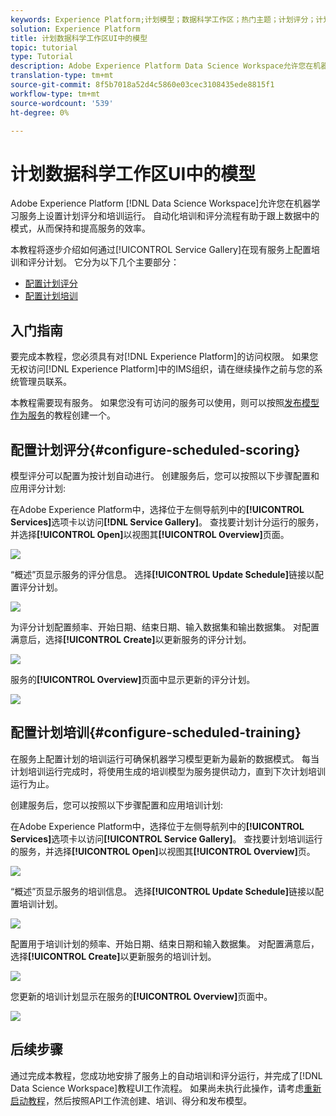 ```yaml
---
keywords: Experience Platform;计划模型；数据科学工作区；热门主题；计划评分；计划培训
solution: Experience Platform
title: 计划数据科学工作区UI中的模型
topic: tutorial
type: Tutorial
description: Adobe Experience Platform Data Science Workspace允许您在机器学习服务上设置计划的评分和培训运行。 自动化培训和评分流程有助于跟上数据中的模式，从而在一段时间内保持和提高服务的效率。
translation-type: tm+mt
source-git-commit: 8f5b7018a52d4c5860e03cec3108435ede8815f1
workflow-type: tm+mt
source-wordcount: '539'
ht-degree: 0%

---
```



# 计划数据科学工作区UI中的模型

Adobe Experience Platform [!DNL Data Science Workspace]允许您在机器学习服务上设置计划评分和培训运行。 自动化培训和评分流程有助于跟上数据中的模式，从而保持和提高服务的效率。

本教程将逐步介绍如何通过[!UICONTROL Service Gallery]在现有服务上配置培训和评分计划。 它分为以下几个主要部分：

- [配置计划评分](#configure-scheduled-scoring)
- [配置计划培训](#configure-scheduled-training)

## 入门指南

要完成本教程，您必须具有对[!DNL Experience Platform]的访问权限。 如果您无权访问[!DNL Experience Platform]中的IMS组织，请在继续操作之前与您的系统管理员联系。

本教程需要现有服务。 如果您没有可访问的服务可以使用，则可以按照[发布模型作为服务](./publish-model-service-ui.md)的教程创建一个。

## 配置计划评分{#configure-scheduled-scoring}

模型评分可以配置为按计划自动进行。 创建服务后，您可以按照以下步骤配置和应用评分计划:

在Adobe Experience Platform中，选择位于左侧导航列中的&#x200B;**[!UICONTROL Services]**&#x200B;选项卡以访问&#x200B;**[!DNL Service Gallery]**。 查找要计划计分运行的服务，并选择&#x200B;**[!UICONTROL Open]**&#x200B;以视图其&#x200B;**[!UICONTROL Overview]**&#x200B;页面。

![](../images/models-recipes/schedule/select_service.png)

“概述”页显示服务的评分信息。 选择&#x200B;**[!UICONTROL Update Schedule]**&#x200B;链接以配置评分计划。

![](../images/models-recipes/schedule/update_scoring.png)

为评分计划配置频率、开始日期、结束日期、输入数据集和输出数据集。 对配置满意后，选择&#x200B;**[!UICONTROL Create]**&#x200B;以更新服务的评分计划。

![](../images/models-recipes/schedule/set_scoring_schedule.png)

服务的&#x200B;**[!UICONTROL Overview]**&#x200B;页面中显示更新的评分计划。

![](../images/models-recipes/schedule/scoring_set.png)

## 配置计划培训{#configure-scheduled-training}

在服务上配置计划的培训运行可确保机器学习模型更新为最新的数据模式。 每当计划培训运行完成时，将使用生成的培训模型为服务提供动力，直到下次计划培训运行为止。

创建服务后，您可以按照以下步骤配置和应用培训计划:

在Adobe Experience Platform中，选择位于左侧导航列中的&#x200B;**[!UICONTROL Services]**&#x200B;选项卡以访问&#x200B;**[!UICONTROL Service Gallery]**。 查找要计划培训运行的服务，并选择&#x200B;**[!UICONTROL Open]**&#x200B;以视图其&#x200B;**[!UICONTROL Overview]**&#x200B;页。

![](../images/models-recipes/schedule/select_service.png)

“概述”页显示服务的培训信息。 选择&#x200B;**[!UICONTROL Update Schedule]**&#x200B;链接以配置培训计划。

![](../images/models-recipes/schedule/update_training.png)

配置用于培训计划的频率、开始日期、结束日期和输入数据集。 对配置满意后，选择&#x200B;**[!UICONTROL Create]**&#x200B;以更新服务的培训计划。

![](../images/models-recipes/schedule/set_training_schedule.png)

您更新的培训计划显示在服务的&#x200B;**[!UICONTROL Overview]**&#x200B;页面中。

![](../images/models-recipes/schedule/training_set.png)

## 后续步骤

通过完成本教程，您成功地安排了服务上的自动培训和评分运行，并完成了[!DNL Data Science Workspace]教程UI工作流程。 如果尚未执行此操作，请考虑[重新启动教程](./create-retails-sales-dataset.md)，然后按照API工作流创建、培训、得分和发布模型。
